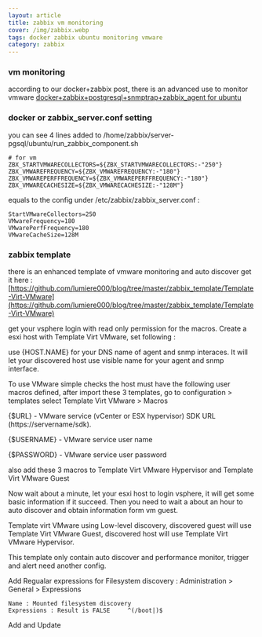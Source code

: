 ```yaml
---
layout: article
title: zabbix vm monitoring
cover: /img/zabbix.webp
tags: docker zabbix ubuntu monitoring vmware
category: zabbix
---
```

### vm monitoring

according to our docker+zabbix post, there is an advanced use to monitor vmware
[docker+zabbix+postgresql+snmptrap+zabbix_agent for ubuntu](../2017-10-31-docker+zabbix.html)

### docker or zabbix_server.conf setting

you can see 4 lines added to /home/zabbix/server-pgsql/ubuntu/run_zabbix_component.sh

```
# for vm
ZBX_STARTVMWARECOLLECTORS=${ZBX_STARTVMWARECOLLECTORS:-"250"}
ZBX_VMWAREFREQUENCY=${ZBX_VMWAREFREQUENCY:-"180"}
ZBX_VMWAREPERFFREQUENCY=${ZBX_VMWAREPERFFREQUENCY:-"180"}
ZBX_VMWARECACHESIZE=${ZBX_VMWARECACHESIZE:-"128M"}
```

equals to the config under /etc/zabbix/zabbix_server.conf :
```
StartVMwareCollectors=250
VMwareFrequency=180
VMwarePerfFrequency=180
VMwareCacheSize=128M
```

### zabbix template

there is an enhanced template of vmware monitoring and auto discover
get it here : [https://github.com/lumiere000/blog/tree/master/zabbix_template/Template-Virt-VMware](https://github.com/lumiere000/blog/tree/master/zabbix_template/Template-Virt-VMware)

get your vsphere login with read only permission for the macros.
Create a esxi host with Template Virt VMware, set following :

use {HOST.NAME} for your DNS name of agent and snmp interaces. It will let your discovered host use visible name for your agent and snmp interface.

To use VMware simple checks the host must have the following user macros defined,
after import these 3 templates, go to configuration > templates
select Template Virt VMware > Macros

{$URL} - VMware service (vCenter or ESX hypervisor) SDK URL (https://servername/sdk).

{$USERNAME} - VMware service user name

{$PASSWORD} - VMware service user password

also add these 3 macros to Template Virt VMware Hypervisor and Template Virt VMware Guest

Now wait about a minute, let your esxi host to login vsphere, it will get some basic information if it succeed. Then you need to wait a about an hour to auto discover and obtain information form vm guest.

Template virt VMware using Low-level discovery, discovered guest will use Template Virt VMware Guest, discovered host will use Template Virt VMware Hypervisor.

This template only contain auto discover and performance monitor, trigger and alert need another config.

Add Regualar expressions for Filesystem discovery :
Administration > General  > Expressions

```
Name : Mounted filesystem discovery
Expressions : Result is FALSE     ^(/boot|)$
```

Add and Update
